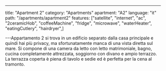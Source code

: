 ---

title: "Apartment 2"
category: "Apartments"
apartment: "A2"
language: "it"
path: "/apartments/apartment2"
features: ["satellite",
"internet",
"ac",
"2ceramicHob",
"coffeeMachine",
"fridge",
"microwave",
"waterHeater",
"eatingCutlery",
"hairdryer",]

---Appartamento 2 si trova in un edificio separato dalla casa principale e quindi hai più privacy, ma sfortunatamente manca di una vista diretta sul mare. Si compone di una camera da letto con letto matrimoniale, bagno, cucina completamente attrezzata, soggiorno con divano e ampio terrazzo. La terrazza coperta è piena di tavolo e sedie ed è perfetta per la cena al tramonto.
